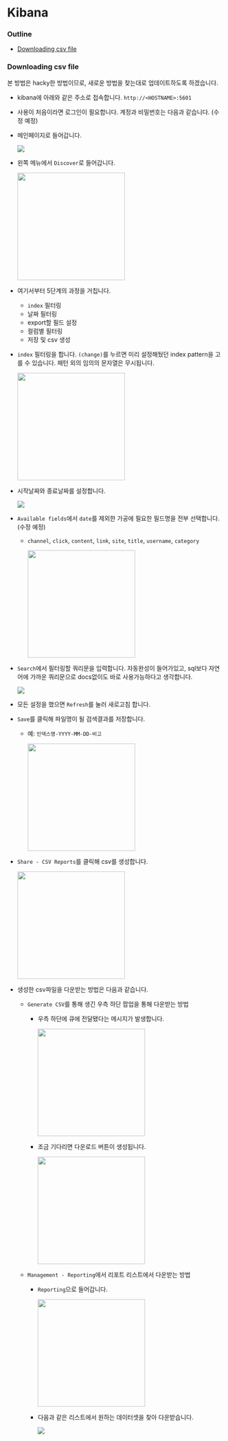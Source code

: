 # Kibana

### Outline

- [Downloading csv file](#Downloading-csv-file)

### Downloading csv file

본 방법은 hacky한 방법이므로, 새로운 방법을 찾는대로 업데이트하도록 하겠습니다.

- kibana에 아래와 같은 주소로 접속합니다.
  `http://<HOSTNAME>:5601`

- 사용이 처음이라면 로그인이 필요합니다. 계정과 비밀번호는 다음과 같습니다. (수정 예정)

- 메인페이지로 들어갑니다.

  ![](../assets/images/kibana/01.jpg)

- 왼쪽 메뉴에서 `Discover`로 들어갑니다.

  <img src="../assets/images/kibana/02.jpg" width="250">

- 여기서부터 5단계의 과정을 거칩니다.

  - `index` 필터링
  - 날짜 필터링
  - export할 필드 설정
  - 컬럼별 필터링
  - 저장 및 csv 생성

- `index` 필터링을 합니다. `(change)`를 누르면 미리 설정해뒀던 index pattern을 고를 수 있습니다. 패턴 외의 임의의 문자열은 무시됩니다.

  <img src="../assets/images/kibana/03.jpg" width="250">

- 시작날짜와 종료날짜를 설정합니다.

  ![](../assets/images/kibana/04.jpg)

- `Available fields`에서 `date`를 제외한 가공에 필요한 필드명을 전부 선택합니다. (수정 예정)

  - `channel`, `click`, `content`, `link`, `site`, `title`, `username`, `category`

    <img src="../assets/images/kibana/15.jpg" width="250">

- `Search`에서 필터링할 쿼리문을 입력합니다. 자동완성이 들어가있고, sql보다 자연어에 가까운 쿼리문으로 docs없이도 바로 사용가능하다고 생각합니다.

  ![](../assets/images/kibana/05.jpg)

- 모든 설정을 했으면 `Refresh`를 눌러 새로고침 합니다.

- `Save`를 클릭해 파일명이 될 검색결과를 저장합니다.

  - 예: `인덱스명-YYYY-MM-DD-비고`

    <img src="../assets/images/kibana/07.jpg" width="250">

- `Share - CSV Reports`를 클릭해 csv를 생성합니다.

  <img src="../assets/images/kibana/09.jpg" width="250">

- 생성한 csv파일을 다운받는 방법은 다음과 같습니다.

  - `Generate CSV`를 통해 생긴 우측 하단 팝업을 통해 다운받는 방법

    - 우측 하단에 큐에 전달됐다는 메시지가 발생합니다.

      <img src="../assets/images/kibana/10.jpg" width="250">

    - 조금 기다리면 다운로드 버튼이 생성됩니다.

      <img src="../assets/images/kibana/11.jpg" width="250">

  - `Management - Reporting`에서 리포트 리스트에서 다운받는 방법

    - `Reporting`으로 들어갑니다.

      <img src="../assets/images/kibana/12.jpg" width="250">

    - 다음과 같은 리스트에서 원하는 데이터셋을 찾아 다운받습니다.

      ![](../assets/images/kibana/13.jpg)
